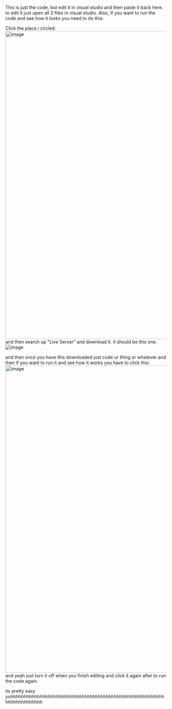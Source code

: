 This is just the code, but edit it in visual studio and then paste it back here. to edit it just open all 3 files in visual studio. Also, if you want to run the code and see how it looks you need to do this:

Click the place i circled:<img width="961" alt="image" src="https://github.com/arlomoney/CSA-FINAL/assets/149131518/6189cf41-94dd-4368-aad1-1c417745fb8b">
and then search up "Live Server" and download it. it should be this one.
![image](https://github.com/arlomoney/CSA-FINAL/assets/149131518/8da66d6b-2add-4fd8-92c5-ff41903faa61)

and then once you have this downloaded just code ur thing or whatever and then if you want to run it and see how it works you have to click this:
<img width="959" alt="image" src="https://github.com/arlomoney/CSA-FINAL/assets/149131518/ff822aaf-a4b4-48fa-a5a8-b8b2aa8a2c21">
and yeah just turn it off when you finish editing and click it again after to run the code again.

its pretty easy yuhhhhhhhhhhhhhhhhhhhhhhhhhhhhhhhhhhhhhhhhhhhhhhhhhhhhhhhhhhhhhhhhhhhhhhhh
